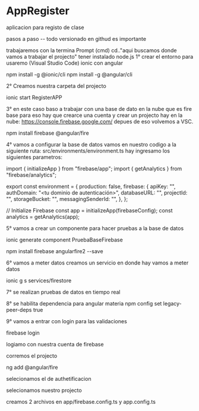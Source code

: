 # AppRegister
aplicacion para registo de clase

pasos a paso --
todo versionado en githud es importante

trabajaremos con la termina Prompt (cmd)
cd.."aqui buscamos donde vamos a trabajar el projecto"
tener instalado node.js 
1° crear el entorno para usaremo (Visual Studio Code) ionic con angular


npm install -g @ionic/cli
npm install -g @angular/cli

2° Creamos nuestra carpeta del projecto

ionic start RegisterAPP

3° en este caso baso a trabajar con una base de dato en la nube que es fire base
para eso hay que crearce una cuenta y crear un projecto hay en la nube: https://console.firebase.google.com/
depues de eso volvemos a VSC.

npm install firebase @angular/fire

4° vamos a configurar la base de datos
vamos en nuestro codigo a la siguiente ruta: src/environments/environment.ts
hay ingresamo los siguientes parametros:

import { initializeApp } from "firebase/app";
import { getAnalytics } from "firebase/analytics";

export const environment = {
  production: false,
  firebase: {
    apiKey: "<tu api key>",
    authDomain: "<tu dominio de autenticación>",
    databaseURL: "<tu URL de base de datos>",
    projectId: "<tu ID de proyecto>",
    storageBucket: "<tu nombre de cubo de almacenamiento>",
    messagingSenderId: "<tu ID de remitente de mensajes>",
  },
};

// Initialize Firebase
const app = initializeApp(firebaseConfig);
const analytics = getAnalytics(app);

5° vamos a crear un componente para hacer pruebas a la base de datos

ionic generate component PruebaBaseFirebase


npm install firebase angularfire2 --save


6° vamos a meter datos
creamos un servicio en donde hay vamos a meter datos

ionic g s services/firestore

7° se realizan pruebas de datos en tiempo real

8° se habilita dependencia para angular materia
npm config set legacy-peer-deps true

9° vamos a entrar con login para las validaciones

firebase login

logiamo con nuestra cuenta de firebase

corremos el projecto

ng add @angular/fire

selecionamos el de authetificacion

selecionamos nuestro projecto


creamos 2 archivos en app/firebase.config.ts y app.config.ts